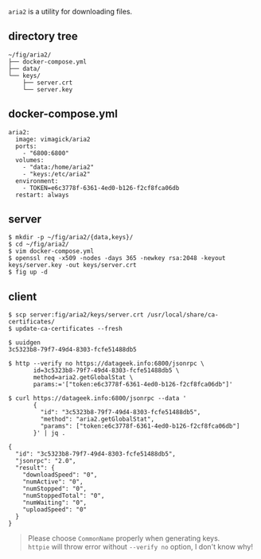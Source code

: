 `aria2` is a utility for downloading files.

## directory tree

```
~/fig/aria2/
├── docker-compose.yml
├── data/
└── keys/
    ├── server.crt
    └── server.key
```

## docker-compose.yml

```
aria2:
  image: vimagick/aria2
  ports:
    - "6800:6800"
  volumes:
    - "data:/home/aria2"
    - "keys:/etc/aria2"
  environment:
    - TOKEN=e6c3778f-6361-4ed0-b126-f2cf8fca06db
  restart: always
```

## server

```
$ mkdir -p ~/fig/aria2/{data,keys}/
$ cd ~/fig/aria2/
$ vim docker-compose.yml
$ openssl req -x509 -nodes -days 365 -newkey rsa:2048 -keyout keys/server.key -out keys/server.crt
$ fig up -d
```

## client

```
$ scp server:fig/aria2/keys/server.crt /usr/local/share/ca-certificates/
$ update-ca-certificates --fresh

$ uuidgen
3c5323b8-79f7-49d4-8303-fcfe51488db5

$ http --verify no https://datageek.info:6800/jsonrpc \
       id=3c5323b8-79f7-49d4-8303-fcfe51488db5 \
       method=aria2.getGlobalStat \
       params:='["token:e6c3778f-6361-4ed0-b126-f2cf8fca06db"]'

$ curl https://datageek.info:6800/jsonrpc --data '
       {
         "id": "3c5323b8-79f7-49d4-8303-fcfe51488db5",
         "method": "aria2.getGlobalStat",
         "params": ["token:e6c3778f-6361-4ed0-b126-f2cf8fca06db"]
       }' | jq .

{
  "id": "3c5323b8-79f7-49d4-8303-fcfe51488db5",
  "jsonrpc": "2.0",
  "result": {
    "downloadSpeed": "0",
    "numActive": "0",
    "numStopped": "0",
    "numStoppedTotal": "0",
    "numWaiting": "0",
    "uploadSpeed": "0"
  }
}
```

> Please choose `CommonName` properly when generating keys.  
> `httpie` will throw error without `--verify no` option, I don't know why!
